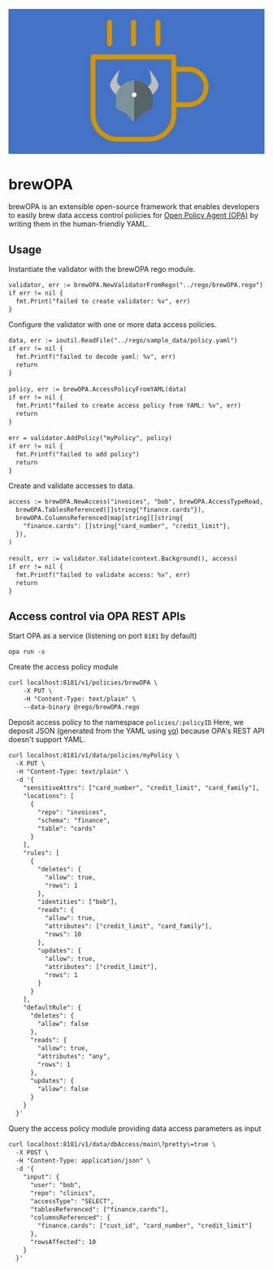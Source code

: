 ![brewOPA logo](./assets/brewOPA-logo.png)

# brewOPA

brewOPA is an extensible open-source framework that enables developers to easily brew data access control policies for [Open Policy Agent (OPA)](www.openpolicyagent.org) by writing them in the human-friendly YAML.

## Usage

Instantiate the validator with the brewOPA rego module.

```
validator, err := brewOPA.NewValidatorFromRego("../rego/brewOPA.rego")
if err != nil {
  fmt.Print("failed to create validator: %v", err)
}
```

Configure the validator with one or more data access policies.

```
data, err := ioutil.ReadFile("../rego/sample_data/policy.yaml")
if err != nil {
  fmt.Printf("failed to decode yaml: %v", err)
  return
}

policy, err := brewOPA.AccessPolicyFromYAML(data)
if err != nil {
  fmt.Print("failed to create access policy from YAML: %v", err)
  return
}

err = validator.AddPolicy("myPolicy", policy)
if err != nil {
  fmt.Printf("failed to add policy")
  return
}
```

Create and validate accesses to data.

```
access := brewOPA.NewAccess("invoices", "bob", brewOPA.AccessTypeRead,
  brewOPA.TablesReferenced([]string{"finance.cards"}),
  brewOPA.ColumnsReferenced(map[string][]string{
    "finance.cards": []string{"card_number", "credit_limit"},
  }),
)

result, err := validator.Validate(context.Background(), access)
if err != nil {
  fmt.Printf("failed to validate access: %v", err)
  return
}
```

## Access control via OPA REST APIs

Start OPA as a service (listening on port `8181` by default)

```
opa run -s
```

Create the access policy module

```
curl localhost:8181/v1/policies/brewOPA \
    -X PUT \
    -H "Content-Type: text/plain" \
    --data-binary @rego/brewOPA.rego
```

Deposit access policy to the namespace `policies/:policyID`
Here, we deposit JSON (generated from the YAML using [yq](https://mikefarah.gitbook.io/yq/usage/convert#yaml-to-json)) because OPA's REST API doesn't support YAML.

```
curl localhost:8181/v1/data/policies/myPolicy \
  -X PUT \
  -H "Content-Type: text/plain" \
  -d '{
    "sensitiveAttrs": ["card_number", "credit_limit", "card_family"],
    "locations": [
      {
        "repo": "invoices",
        "schema": "finance",
        "table": "cards"
      }
    ],
    "rules": [
      {
        "deletes": {
          "allow": true,
          "rows": 1
        },
        "identities": ["bob"],
        "reads": {
          "allow": true,
          "attributes": ["credit_limit", "card_family"],
          "rows": 10
        },
        "updates": {
          "allow": true,
          "attributes": ["credit_limit"],
          "rows": 1
        }
      }
    ],
    "defaultRule": {
      "deletes": {
        "allow": false
      },
      "reads": {
        "allow": true,
        "attributes": "any",
        "rows": 1
      },
      "updates": {
        "allow": false
      }
    }
  }'
```

Query the access policy module providing data access parameters as input

```
curl localhost:8181/v1/data/dbAccess/main\?pretty\=true \
  -X POST \
  -H "Content-Type: application/json" \
  -d '{
    "input": {
      "user": "bob",
      "repo": "clinics",
      "accessType": "SELECT",
      "tablesReferenced": ["finance.cards"],
      "columnsReferenced": {
        "finance.cards": ["cust_id", "card_number", "credit_limit"]
      },
      "rowsAffected": 10
    }
  }'
```
